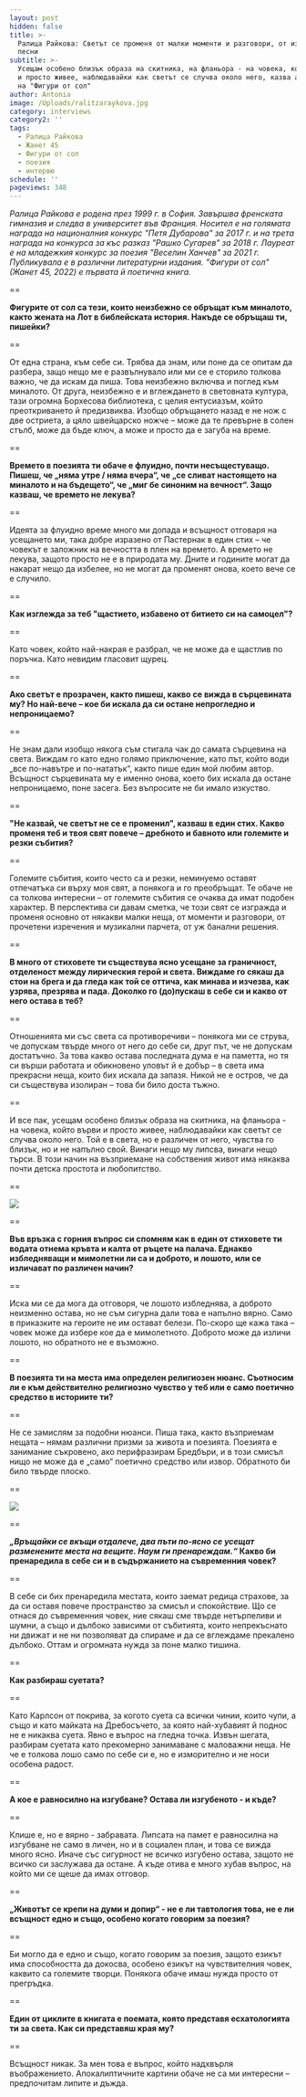 ```yaml
---
layout: post
hidden: false
title: >-
  Ралица Райкова: Светът се променя от малки моменти и разговори, от изречения и
  песни
subtitle: >-
  Усещам особено близък образа на скитника, на фланьора - на човека, който върви
  и просто живее, наблюдавайки как светът се случва около него, казва авторката
  на "Фигури от сол"
author: Antonia
image: /Uploads/ralitzaraykova.jpg
category: interviews
category2: ''
tags:
  - Ралица Райкова
  - Жанет 45
  - Фигури от сол
  - поезия
  - интервю
schedule: ''
pageviews: 348
---
```

*Ралица Райкова е родена през 1999 г. в София. Завършва френската гимназия и следва в университет във Франция. Носител е на голямата награда на националния конкурс "Петя Дубарова" за 2017 г. и на трета награда на конкурса за къс разказ "Рашко Сугарев" за 2018 г. Лауреат е на младежкия конкурс за поезия "Веселин Ханчев" за 2021 г. Публикувала е в различни литературни издания. "Фигури от сол" (Жанет 45, 2022) е първата й поетична книга.*

\==

**Фигурите от сол са тези, които неизбежно се обръщат към миналото, както жената на Лот в библейската история. Накъде се обръщаш ти, пишейки?**

\==

От една страна, към себе си. Трябва да знам, или поне да се опитам да разбера, защо нещо ме е развълнувало или ми се е сторило толкова важно, че да искам да пиша. Това неизбежно включва и поглед към миналото. От друга, неизбежно е и вглеждането в световната култура, тази огромна Борхесова библиотека, с целия ентусиазъм, който преоткриването й предизвиква. Изобщо обръщането назад е не нож с две остриета, а цяло швейцарско ножче – може да те превърне в солен стълб, може да бъде ключ, а може и просто да е загуба на време. 

\==

**Времето в поезията ти обаче е флуидно, почти несъщестуващо. Пишеш, че „няма утре / няма вчера“, че „се сливат настоящето на миналото и на бъдещето“, че „миг бе синоним на вечност“. Защо казваш, че времето не лекува?**

\==

Идеята за флуидно време много ми допада и всъщност отговаря на усещането ми, така добре изразено от Пастернак в един стих – че човекът е заложник на вечността в плен на времето. А времето не лекува, защото просто не е в природата му. Дните и годините могат да накарат нещо да избелее, но не могат да променят онова, което вече се е случило.

\==

**Как изглежда за теб "щастието, избавено от битието си на самоцел"?**

\==

Като човек, който най-накрая е разбрал, че не може да е щастлив по поръчка. Като невидим гласовит щурец. 

\==

**Ако светът е прозрачен, както пишеш, какво се вижда в сърцевината му? Но най-вече – кое би искала да си остане непрогледно и непроницаемо?**

\==

Не знам дали изобщо някога съм стигала чак до самата сърцевина на света. Виждам го като едно голямо приключение, като път, който води „все по-навътре и по-нататък“, както пише един мой любим автор.  Всъщност сърцевината му е именно онова, което бих искала да остане непроницаемо, поне засега. Без въпросите не би имало изкуство.  

\==

**"Не казвай, че светът не се е променил", казваш в един стих. Какво променя теб и твоя свят повече – дребното и бавното или големите и резки събития?**

\==

Големите събития, които често са и резки, неминуемо оставят отпечатъка си върху моя свят, а понякога и го преобръщат. Те обаче не са толкова интересни – от големите събития се очаква да имат подобен характер. В перспектива си давам сметка, че този свят се изгражда и променя основно от някакви малки неща, от моменти и разговори, от прочетени изречения и музикални парчета, от уж банални решения. 

\==

**В много от стиховете ти съществува ясно усещане за граничност, отделеност между лирическия герой и света. Виждаме го сякаш да стои на брега и да гледа как той се оттича, как минава и изчезва, как узрява, презрява и пада. Доколко го (до)пускаш в себе си и какво от него остава в теб?**

\==

Отношенията ми със света са противоречиви – понякога ми се струва, че допускам твърде много от него до себе си, друг път, че не допускам достатъчно. За това какво остава последната дума е на паметта, но тя си върши работата и обикновено уловът й е добър – в света има прекрасни неща, които бих искала да запазя. Никой не е остров, че да си съществува изолиран – това би било доста тъжно.

\==

И все пак, усещам особено близък образа на скитника, на фланьора - на човека, който върви и просто живее, наблюдавайки как светът се случва около него. Той е в света, но е различен от него, чувства го близък, но и не напълно свой. Винаги нещо му липсва, винаги нещо търси. В този начин на възприемане на собствения живот има някаква почти детска простота и любопитство. 

\==

![](/Uploads/figuriotsol.jpg)

\==

**Във връзка с горния въпрос си спомням как в един от стиховете ти водата отнема кръвта и калта от ръцете на палача. Еднакво избледняващи и мимолетни ли са и доброто, и лошото, или се изличават по различен начин?**

\==

Иска ми се да мога да отговоря, че лошото избледнява, а доброто неизменно остава, но не съм сигурна дали това е напълно вярно. Само в приказките на героите не им остават белези. По-скоро ще кажа така – човек може да избере кое да е мимолетното. Доброто може да изличи лошото, но обратното не е възможно. 

\==

**В поезията ти на места има определен религиозен нюанс. Съотносим ли е към действително религиозно чувство у теб или е само поетично средство в историите ти?**

\==

Не се замислям за подобни нюанси. Пиша така, както възприемам нещата – нямам различни призми за живота и поезията. Поезията е занимание съкровено, ако перифразирам Бредбъри, и в този смисъл нищо не може да е „само“ поетично средство или извор. Обратното би било твърде плоско.   

\==

![](/Uploads/055892700792841612.jpg)

\==

***„Връщайки се вкъщи отдалече,
два пъти по-ясно се усещат
разменените места на вещите.
Наум ги пренареждам.“*
Какво би пренаредила в себе си и в съдържанието на съвременния човек?** 

\==

В себе си бих пренаредила местата, които заемат редица страхове, за да си оставя повече пространство за смисъл и спокойствие. Що се отнася до съвременния човек, ние сякаш сме твърде нетърпеливи и шумни, а също и дълбоко зависими от събитията, които непрекъснато ни движат и не ни позволяват да спираме и да се вглеждаме прекалено дълбоко. Оттам и огромната нужда за поне малко тишина.

\==

**Как разбираш суетата?**

\==

Като Карлсон от покрива, за когото суета са всички чинии, които чупи, а също и като майката на Дребосъчето, за която най-хубавият й поднос не е никаква суета. Явно е въпрос на гледна точка.
Извън шегата, разбирам суетата като прекомерно занимаване с маловажни неща. Не че е толкова лошо само по себе си е, но е изморително и не носи особена радост.  

\==

**А кое е равносилно на изгубване? Остава ли  изгубеното - и къде?** 

\==

Клише е, но е вярно - забравата. Липсата на памет е равносилна на изгубване не само в личен, но и в социален план, и това се вижда много ясно. Иначе със сигурност не всичко изгубено остава, защото не всичко си заслужава да остане. А къде отива е много хубав въпрос, на който ми се щеше да имах отговор.  

\==

**„Животът се крепи на думи и допир“ - не е ли тавтология това, не е ли всъщност едно и също, особено когато говорим за поезия?**

\==

Би могло да е едно и също, когато говорим за поезия, защото езикът има способността да докосва, особено езикът на чувствителния човек, каквито са големите творци. Понякога обаче имаш нужда просто от прегръдка. 

\==

**Един от циклите в книгата е поемата, която представя есхатологията ти за света. Как си представяш края му?**

\==

Всъщност никак. За мен това е въпрос, който надхвърля въображението. Апокалиптичните картини обаче не са ми интересни – предпочитам липите и дъжда.